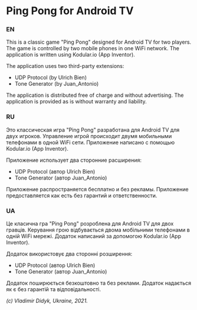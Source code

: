 # Ping Pong for Android TV

### EN
This is a classic game "Ping Pong" designed for Android TV for two players. 
The game is controlled by two mobile phones in one WiFi network. 
The application is written using Kodular.io (App Inventor).

The application uses two third-party extensions:

 - UDP Protocol (by Ulrich Bien)
 - Tone Generator (by Juan_Antonio)

The application is distributed free of charge and without advertising.
The application is provided as is without warranty and liability.

### RU
Это классическая игра "Ping Pong" разработана для Android TV для двух игроков.
Управление игрой происходит двумя мобильными телефонами в одной WiFi сети. 
Приложение написано с помощью Kodular.io (App Inventor).

Приложение использует два сторонние расширения:

 - UDP Protocol (автор Ulrich Bien)
 - Tone Generator (автор Juan_Antonio)

Приложение распространяется бесплатно и без рекламы. 
Приложение предоставляется как есть без гарантий и ответственности.

### UA
Це класична гра "Ping Pong" розроблена для Android TV для двох гравців.
Керування грою відбувається двома мобільними телефонами в одній WiFi мережі.
Додаток написаний за допомогою Kodular.io (App Inventor).

Додаток використовує два сторонні розширення:

 - UDP Protocol (автор Ulrich Bien)
 - Tone Generator (автор Juan_Antonio)
 
Додаток поширюється безкоштовно та без реклами.
Додаток надається як є без гарантій та відповідальності.

*(с) Vladimir Didyk, Ukraine, 2021.*
